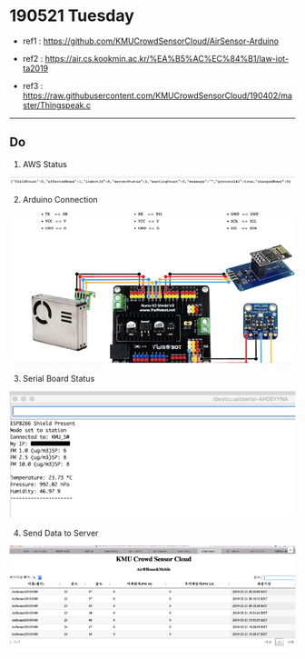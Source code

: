 190521 Tuesday
===================

- ref1 : https://github.com/KMUCrowdSensorCloud/AirSensor-Arduino

- ref2 : https://air.cs.kookmin.ac.kr/%EA%B5%AC%EC%84%B1/law-iot-ta2019

- ref3 : https://raw.githubusercontent.com/KMUCrowdSensorCloud/190402/master/Thingspeak.c

----------



 



Do
------------------
1. AWS Status

![/image/image17](/image/image17.png)

2. Arduino Connection

![/image/image18](/image/image18.png)
 
3. Serial Board Status

![/image/image19](/image/image19.png)

4. Send Data to Server

![/image/image20](/image/image20.png)
